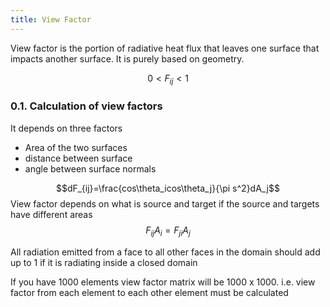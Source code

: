 ```yaml
---
title: View Factor
---
```

View factor is the portion of radiative heat flux that leaves one surface that impacts another surface. 
It is purely based on geometry.

$$0 <F_{ij} < 1$$
### 0.1. Calculation of view factors
It depends on three factors
- Area of the two surfaces
- distance between surface
- angle between surface normals

$$dF_{ij}=\frac{cos\theta_icos\theta_j}{\pi s^2}dA_j$$
View factor depends on what is source and target if the source and targets have different areas
$$F_{ij}A_i=F_{ji}A_j$$

All radiation emitted from a face to all other faces in the domain should add up to 1 if it is radiating inside a closed domain

If you have 1000 elements view factor matrix will be 1000 x 1000. i.e. view factor from each element to each other element must be calculated

